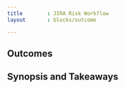 ```yaml
---
title        : JIRA Risk Workflow
layout       : blocks/outcome

---
```



## Outcomes



## Synopsis and Takeaways
